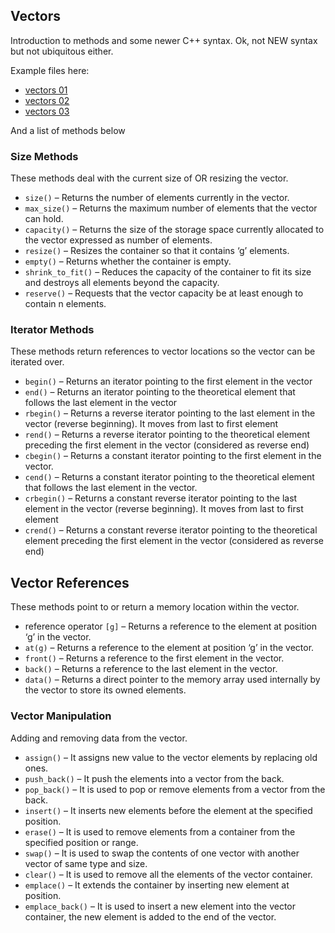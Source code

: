 ## Vectors

Introduction to methods and some newer C++ syntax. Ok, not NEW syntax but not ubiquitous either. 

Example files here:

* [vectors 01](vectors_01.cpp)
* [vectors 02](vectors_02.cpp)
* [vectors 03](vectors_03.cpp)

And a list of methods below

### Size Methods

These methods deal with the current size of OR resizing the vector.

* `size()` – Returns the number of elements currently in the vector.
* `max_size()` – Returns the maximum number of elements that the vector can hold.
* `capacity()` – Returns the size of the storage space currently allocated to the vector expressed as number of elements.
* `resize()` – Resizes the container so that it contains ‘g’ elements.
* `empty()` – Returns whether the container is empty.
* `shrink_to_fit()` – Reduces the capacity of the container to fit its size and destroys all elements beyond the capacity.
* `reserve()` – Requests that the vector capacity be at least enough to contain n elements.

### Iterator Methods

These methods return references to vector locations so the vector can be iterated over. 

* `begin()` – Returns an iterator pointing to the first element in the vector
* `end()` – Returns an iterator pointing to the theoretical element that follows the last element in the vector
* `rbegin()` – Returns a reverse iterator pointing to the last element in the vector (reverse beginning). It moves from last to first element
* `rend()` – Returns a reverse iterator pointing to the theoretical element preceding the first element in the vector (considered as reverse end)
* `cbegin()` – Returns a constant iterator pointing to the first element in the vector.
* `cend()` – Returns a constant iterator pointing to the theoretical element that follows the last element in the vector.
* `crbegin()` – Returns a constant reverse iterator pointing to the last element in the vector (reverse beginning). It moves from last to first element
* `crend()` – Returns a constant reverse iterator pointing to the theoretical element preceding the first element in the vector (considered as reverse end)


## Vector References

These methods point to or return a memory location within the vector. 


* reference operator `[g]` – Returns a reference to the element at position ‘g’ in the vector.
* `at(g)` – Returns a reference to the element at position ‘g’ in the vector.
* `front()` – Returns a reference to the first element in the vector.
* `back()` – Returns a reference to the last element in the vector.
* `data()` – Returns a direct pointer to the memory array used internally by the vector to store its owned elements.    
    

### Vector Manipulation

Adding and removing data from the vector.

* `assign()` – It assigns new value to the vector elements by replacing old ones.
* `push_back()` – It push the elements into a vector from the back.
* `pop_back()` – It is used to pop or remove elements from a vector from the back.
* `insert()` – It inserts new elements before the element at the specified position.
* `erase()` – It is used to remove elements from a container from the specified position or range.
* `swap()` – It is used to swap the contents of one vector with another vector of same type and size.
* `clear()` – It is used to remove all the elements of the vector container.
* `emplace()` – It extends the container by inserting new element at position.
* `emplace_back()` – It is used to insert a new element into the vector container, the new element is added to the end of the vector.
  